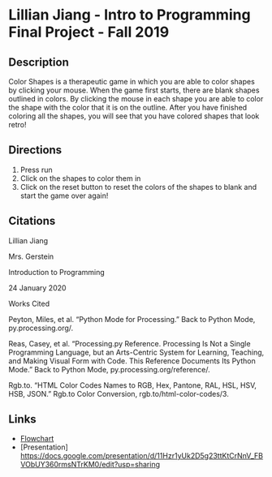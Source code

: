 # Lillian Jiang - Intro to Programming Final Project - Fall 2019

## Description  
Color Shapes is a therapeutic game in which you are able to color shapes by clicking your mouse. When the game first starts, there are blank shapes outlined in colors. By clicking the mouse in each shape you are able to color the shape with the color that it is on the outline. After you have finished coloring all the shapes, you will see that you have colored shapes that look retro! 

## Directions
1. Press run
2. Click on the shapes to color them in
3. Click on the reset button to reset the colors of the shapes to blank and start the game over again!

## Citations
Lillian Jiang

Mrs. Gerstein

Introduction to Programming

24 January 2020

Works Cited

Peyton, Miles, et al. “Python Mode for Processing.” Back to Python Mode, py.processing.org/.

Reas, Casey, et al. “Processing.py Reference. Processing Is Not a Single Programming Language, but an Arts-Centric System for Learning, Teaching, and Making Visual Form with Code. This Reference Documents Its Python Mode.” Back to Python Mode, py.processing.org/reference/.

Rgb.to. “HTML Color Codes Names to RGB, Hex, Pantone, RAL, HSL, HSV, HSB, JSON.” Rgb.to Color Conversion, rgb.to/html-color-codes/3.

## Links

* [Flowchart](ColoringGameFlowchart.pdf)
* [Presentation] https://docs.google.com/presentation/d/11Hzr1yUk2D5g23ttKtCrNnV_FBVObUY360rmsNTrKM0/edit?usp=sharing
